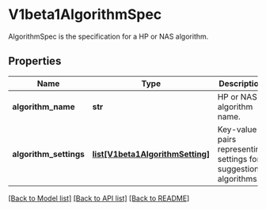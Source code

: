 # V1beta1AlgorithmSpec

AlgorithmSpec is the specification for a HP or NAS algorithm.
## Properties
Name | Type | Description | Notes
------------ | ------------- | ------------- | -------------
**algorithm_name** | **str** | HP or NAS algorithm name. | [optional] 
**algorithm_settings** | [**list[V1beta1AlgorithmSetting]**](V1beta1AlgorithmSetting.md) | Key-value pairs representing settings for suggestion algorithms. | [optional] 

[[Back to Model list]](../README.md#documentation-for-models) [[Back to API list]](../README.md#documentation-for-api-endpoints) [[Back to README]](../README.md)



